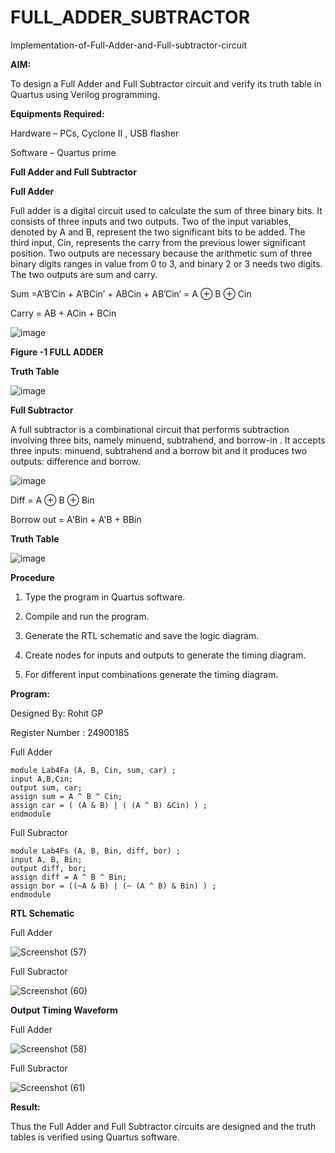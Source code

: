 # FULL_ADDER_SUBTRACTOR

Implementation-of-Full-Adder-and-Full-subtractor-circuit

**AIM:**

To design a Full Adder and Full Subtractor circuit and verify its truth table in Quartus using Verilog programming.

**Equipments Required:**

Hardware – PCs, Cyclone II , USB flasher

Software – Quartus prime

**Full Adder and Full Subtractor**

**Full Adder**

Full adder is a digital circuit used to calculate the sum of three binary bits. It consists of three inputs and two outputs. Two of the input variables, denoted by A and B, represent the two significant bits to be added. The third input, Cin, represents the carry from the previous lower significant position. Two outputs are necessary because the arithmetic sum of three binary digits ranges in value from 0 to 3, and binary 2 or 3 needs two digits. The two outputs are sum and carry.

Sum =A’B’Cin + A’BCin’ + ABCin + AB’Cin’ = A ⊕ B ⊕ Cin 

Carry = AB + ACin + BCin

![image](https://github.com/naavaneetha/FULL_ADDER_SUBTRACTOR/assets/154305477/0f30ba51-5ffb-4198-845f-18e054f675e7)

**Figure -1 FULL ADDER**

**Truth Table**

![image](https://github.com/user-attachments/assets/52815c22-b6e7-4c1c-81b7-5ab2b16e6396)

**Full Subtractor**

A full subtractor is a combinational circuit that performs subtraction involving three bits, namely minuend, subtrahend, and borrow-in . It accepts three inputs: minuend, subtrahend and a borrow bit and it produces two outputs: difference and borrow.

![image](https://github.com/naavaneetha/FULL_ADDER_SUBTRACTOR/assets/154305477/02b24f51-ab51-4304-9ad6-7b81ffc1ead5)

Diff = A ⊕ B ⊕ Bin

Borrow out = A'Bin + A'B + BBin

**Truth Table**

![image](https://github.com/user-attachments/assets/4af36354-b86a-43ef-9e91-75eb18871645)

**Procedure**

  1. Type the program in Quartus software.

  2. Compile and run the program.

  3. Generate the RTL schematic and save the logic diagram.

  4. Create nodes for inputs and outputs to generate the timing diagram.

  5. For different input combinations generate the timing diagram.

**Program:**

Designed By: Rohit GP

Register Number : 24900185

Full Adder

```
module Lab4Fa (A, B, Cin, sum, car) ;
input A,B,Cin;
output sum, car;
assign sum = A ^ B ^ Cin;
assign car = ( (A & B) | ( (A ^ B) &Cin) ) ;
endmodule
```

Full Subractor

```
module Lab4Fs (A, B, Bin, diff, bor) ;
input A, B, Bin;
output diff, bor;
assign diff = A ^ B ^ Bin;
assign bor = ((~A & B) | (~ (A ^ B) & Bin) ) ;
endmodule
```

**RTL Schematic**

Full Adder

![Screenshot (57)](https://github.com/user-attachments/assets/404070cb-586b-4a9f-8689-4af56b974804)

Full Subractor

![Screenshot (60)](https://github.com/user-attachments/assets/2a666866-8c75-4ab0-9384-f92f44b9caf8)


**Output Timing Waveform**

Full Adder

![Screenshot (58)](https://github.com/user-attachments/assets/6d9e7146-410d-45b2-aa9c-2fc345d5feed)

Full Subractor

![Screenshot (61)](https://github.com/user-attachments/assets/83e45b6b-2f84-432a-a36b-fc718dc0ef25)



**Result:**

Thus the Full Adder and Full Subtractor circuits are designed and the truth tables is verified using Quartus software.



